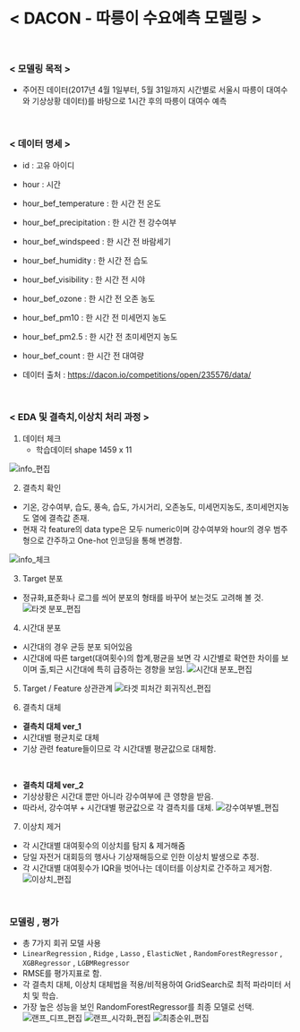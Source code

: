 # < DACON - 따릉이 수요예측 모델링 >

<br>

### < 모델링 목적 >
* 주어진 데이터(2017년 4월 1일부터, 5월 31일까지 시간별로 서울시 따릉이 대여수와 기상상황 데이터)를 바탕으로 1시간 후의 따릉이 대여수 예측

<br>

### < 데이터 명세 >
  * id : 고유 아이디
  * hour : 시간
  * hour_bef_temperature : 한 시간 전 온도
  * hour_bef_precipitation : 한 시간 전 강수여부
  * hour_bef_windspeed : 한 시간 전 바람세기
  * hour_bef_humidity : 한 시간 전 습도
  * hour_bef_visibility : 한 시간 전 시야
  * hour_bef_ozone : 한 시간 전 오존 농도
  * hour_bef_pm10 : 한 시간 전 미세먼지 농도
  * hour_bef_pm2.5 : 한 시간 전 초미세먼지 농도
  * hour_bef_count : 한 시간 전 대여량
  
  * 데이터 출처 : https://dacon.io/competitions/open/235576/data/
  
<br>

### < EDA 및 결측치,이상치 처리 과정 >

1. 데이터 체크 
    * 학습데이터 shape 1459 x 11 
    
![info_편집](https://user-images.githubusercontent.com/35517797/86532563-fb4b9e00-bf05-11ea-8702-fdfd62f283a1.PNG)


2. 결측치 확인
 * 기온, 강수여부, 습도, 풍속, 습도, 가시거리, 오존농도, 미세먼지농도, 초미세먼지농도 열에 결측값 존재.
 * 현재 각 feature의 data type은 모두 numeric이며 강수여부와 hour의 경우 범주형으로 간주하고 One-hot 인코딩을 통해 변경함.
 
![info_체크](https://user-images.githubusercontent.com/35517797/86532675-c12ecc00-bf06-11ea-822d-06487db40d8e.PNG)

3. Target 분포
 * 정규화,표준화나 로그를 씌어 분포의 형태를 바꾸어 보는것도 고려해 볼 것.
![타겟 분포_편집](https://user-images.githubusercontent.com/35517797/86533402-ca6e6780-bf0b-11ea-9096-4e056701e767.PNG)

4. 시간대 분포
 * 시간대의 경우 균등 분포 되어있음
 * 시간대에 따른 target(대여횟수)의 합계,평균을 보면 각 시간별로 확연한 차이를 보이며 출,퇴근 시간대에 특히 급증하는 경향을 보임.
![시간대 분포_편집](https://user-images.githubusercontent.com/35517797/86533542-e9212e00-bf0c-11ea-8b98-80bb2a964c6f.PNG)

5. Target / Feature 상관관계
![타겟 피처간 회귀직선_편집](https://user-images.githubusercontent.com/35517797/86533699-dfe49100-bf0d-11ea-9013-199ec742ea93.PNG)


6. 결측치 대체
 * <b> 결측치 대체 ver_1 </b>
 * 시간대별 평균치로 대체
 * 기상 관련 feature들이므로 각 시간대별 평균값으로 대체함.
 
 <br>
 
 * <b> 결측치 대체 ver_2 </b>
 * 기상상황은 시간대 뿐만 아니라 강수여부에 큰 영향을 받음.
 * 따라서, 강수여부 + 시간대별 평균값으로 각 결측치를 대체.
![강수여부별_편집](https://user-images.githubusercontent.com/35517797/86534327-829f0e80-bf12-11ea-8cd9-bddb7afa338a.PNG)

7. 이상치 제거
 * 각 시간대별 대여횟수의 이상치를 탐지 & 제거해줌
 * 당일 자전거 대회등의 행사나 기상재해등으로 인한 이상치 발생으로 추정.
 * 각 시간대별 대여횟수가 IQR을 벗어나는 데이터를 이상치로 간주하고 제거함.
![이상치_편집](https://user-images.githubusercontent.com/35517797/86534376-06f19180-bf13-11ea-8786-7a9b79e4913d.PNG)

<br>

### 모델링 , 평가

* 총 7가지 회귀 모델 사용
 * `LinearRegression` , `Ridge` , `Lasso` , `ElasticNet` , `RandomForestRegressor` , `XGBRegressor` , `LGBMRegressor`
* RMSE를 평가지표로 함.
* 각 결측치 대체, 이상치 대체법을 적용/비적용하여 GridSearch로 최적 파라미터 서치 및 학습.
* 가장 높은 성능을 보인 RandomForestRegressor를 최종 모델로 선택.
![랜프_디프_편집](https://user-images.githubusercontent.com/35517797/86535572-41136100-bf1c-11ea-9bf0-eabe12640de7.PNG)
![랜프_시각화_편집](https://user-images.githubusercontent.com/35517797/86535574-45d81500-bf1c-11ea-9abc-aabc4d25a11e.PNG)
![최종순위_편집](https://user-images.githubusercontent.com/35517797/86535575-483a6f00-bf1c-11ea-9149-d296bb2160b0.PNG)

